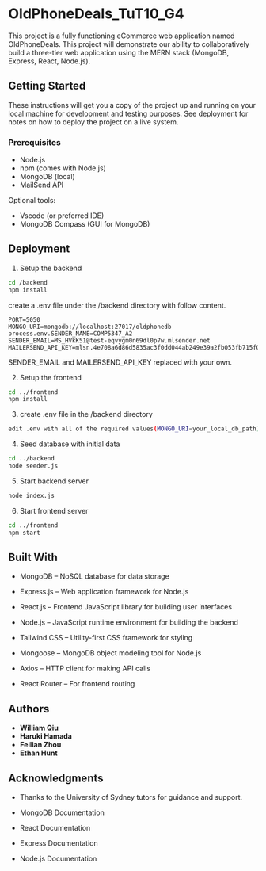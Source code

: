 # OldPhoneDeals_TuT10_G4

This project is a fully functioning eCommerce web application named OldPhoneDeals. This project will demonstrate our ability to collaboratively build a three-tier web application using the MERN stack (MongoDB, Express, React, Node.js).

## Getting Started

These instructions will get you a copy of the project up and running on your local machine for development and testing purposes. See deployment for notes on how to deploy the project on a live system.

### Prerequisites

- Node.js
- npm (comes with Node.js)
- MongoDB (local)
- MailSend API

Optional tools:
- Vscode (or preferred IDE)
- MongoDB Compass (GUI for MongoDB)


## Deployment

1. Setup the backend
```bash
cd /backend
npm install 
```
create a .env file under the /backend directory with follow content.

```env
PORT=5050
MONGO_URI=mongodb://localhost:27017/oldphonedb
process.env.SENDER_NAME=COMP5347_A2
SENDER_EMAIL=MS_HVkK51@test-eqvygm0n69dl0p7w.mlsender.net
MAILERSEND_API_KEY=mlsn.4e708a6d86d5835ac3f0dd044ab249e39a2fb053fb715f029e6233779caab0f3
```
SENDER_EMAIL and MAILERSEND_API_KEY replaced with your own.

2. Setup the frontend
```bash
cd ../frontend
npm install
```

3. create .env file in the /backend directory
```bash
edit .env with all of the required values(MONGO_URI=your_local_db_path)
```
4. Seed database with initial data
```bash
cd ../backend 
node seeder.js 
```
5. Start backend server
```bash
node index.js
```

6. Start frontend server
```bash
cd ../frontend
npm start
```


## Built With
- MongoDB – NoSQL database for data storage

- Express.js – Web application framework for Node.js

- React.js – Frontend JavaScript library for building user interfaces

- Node.js – JavaScript runtime environment for building the backend

- Tailwind CSS – Utility-first CSS framework for styling

- Mongoose – MongoDB object modeling tool for Node.js

- Axios – HTTP client for making API calls

- React Router – For frontend routing


## Authors

* **William Qiu** 
* **Haruki Hamada**
* **Feilian Zhou**
* **Ethan Hunt**



## Acknowledgments

- Thanks to the University of Sydney tutors for guidance and support.

- MongoDB Documentation

- React Documentation

- Express Documentation

- Node.js Documentation

